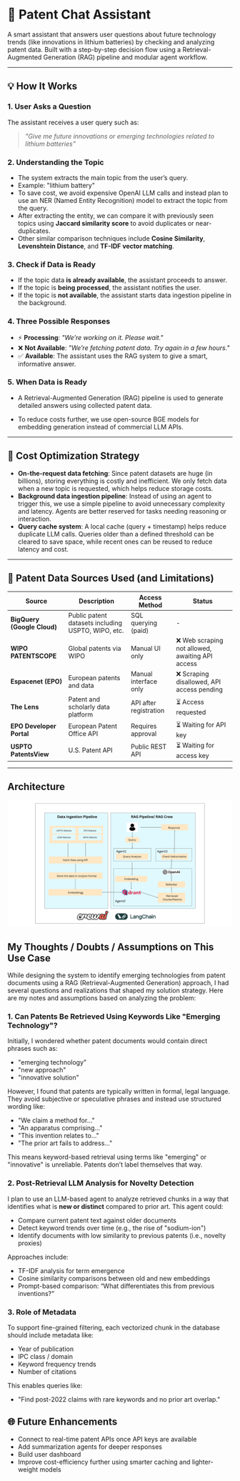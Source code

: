 # 🚀 Patent Chat Assistant

A smart assistant that answers user questions about future technology trends (like innovations in lithium batteries) by checking and analyzing patent data. Built with a step-by-step decision flow using a Retrieval-Augmented Generation (RAG) pipeline and modular agent workflow.

---

## 💡 How It Works

### 1. User Asks a Question
The assistant receives a user query such as:
> _"Give me future innovations or emerging technologies related to lithium batteries"_

### 2. Understanding the Topic
- The system extracts the main topic from the user’s query.
- Example: "lithium battery"
- To save cost, we avoid expensive OpenAI LLM calls and instead plan to use an NER (Named Entity Recognition) model to extract the topic from the query.
- After extracting the entity, we can compare it with previously seen topics using **Jaccard similarity score** to avoid duplicates or near-duplicates.
- Other similar comparison techniques include **Cosine Similarity**, **Levenshtein Distance**, and **TF-IDF vector matching**.

### 3. Check if Data is Ready
- If the topic data **is already available**, the assistant proceeds to answer.
- If the topic is **being processed**, the assistant notifies the user.
- If the topic is **not available**, the assistant starts data ingestion pipeline in the background.

### 4. Three Possible Responses
- ⚡ **Processing**: _"We’re working on it. Please wait."_
- ❌ **Not Available**: _"We’re fetching patent data. Try again in a few hours."_
- ✅ **Available**: The assistant uses the RAG system to give a smart, informative answer.

### 5. When Data is Ready
- A Retrieval-Augmented Generation (RAG) pipeline is used to generate detailed answers using collected patent data.

- To reduce costs further, we use open-source BGE models for embedding generation instead of commercial LLM APIs.

---

## 🧠 Cost Optimization Strategy

- **On-the-request data fetching**: Since patent datasets are huge (in billions), storing everything is costly and inefficient. We only fetch data when a new topic is requested, which helps reduce storage costs.
- **Background data ingestion pipeline**: Instead of using an agent to trigger this, we use a simple pipeline to avoid unnecessary complexity and latency. Agents are better reserved for tasks needing reasoning or interaction.
- **Query cache system**: A local cache (query + timestamp) helps reduce duplicate LLM calls. Queries older than a defined threshold can be cleared to save space, while recent ones can be reused to reduce latency and cost.

---

## 📂 Patent Data Sources Used (and Limitations)

| Source | Description | Access Method | Status |
|--------|-------------|----------------|--------|
| **BigQuery (Google Cloud)** | Public patent datasets including USPTO, WIPO, etc. | SQL querying (paid) | - |
| **WIPO PATENTSCOPE** | Global patents via WIPO | Manual UI only | ❌ Web scraping not allowed, awaiting API access |
| **Espacenet (EPO)** | European patents and data | Manual interface only | ❌ Scraping disallowed, API access pending |
| **The Lens** | Patent and scholarly data platform | API after registration | ⏳ Access requested |
| **EPO Developer Portal** | European Patent Office API | Requires approval | ⏳ Waiting for API key |
| **USPTO PatentsView** | U.S. Patent API | Public REST API | ⏳ Waiting for access key |

---

## Architecture
![image](data/Data_Ingestion_Pipeline.png)


## My Thoughts / Doubts / Assumptions on This Use Case

While designing the system to identify emerging technologies from patent documents using a RAG (Retrieval-Augmented Generation) approach, I had several questions and realizations that shaped my solution strategy. Here are my notes and assumptions based on analyzing the problem:

### 1. Can Patents Be Retrieved Using Keywords Like "Emerging Technology"?

Initially, I wondered whether patent documents would contain direct phrases such as:

* "emerging technology"
* "new approach"
* "innovative solution"

However, I found that patents are typically written in formal, legal language. They avoid subjective or speculative phrases and instead use structured wording like:

* "We claim a method for..."
* "An apparatus comprising..."
* "This invention relates to..."
* "The prior art fails to address..."

This means keyword-based retrieval using terms like "emerging" or "innovative" is unreliable. Patents don’t label themselves that way.

### 2. Post-Retrieval LLM Analysis for Novelty Detection

I plan to use an LLM-based agent to analyze retrieved chunks in a way that identifies what is **new or distinct** compared to prior art. This agent could:

* Compare current patent text against older documents
* Detect keyword trends over time (e.g., the rise of "sodium-ion")
* Identify documents with low similarity to previous patents (i.e., novelty proxies)

Approaches include:

* TF-IDF analysis for term emergence
* Cosine similarity comparisons between old and new embeddings
* Prompt-based comparison: “What differentiates this from previous inventions?”

### 3. Role of Metadata

To support fine-grained filtering, each vectorized chunk in the database should include metadata like:

* Year of publication
* IPC class / domain
* Keyword frequency trends
* Number of citations

This enables queries like:

* "Find post-2022 claims with rare keywords and no prior art overlap."

## 🌐 Future Enhancements
- Connect to real-time patent APIs once API keys are available
- Add summarization agents for deeper responses
- Build user dashboard 
- Improve cost-efficiency further using smarter caching and lighter-weight models
